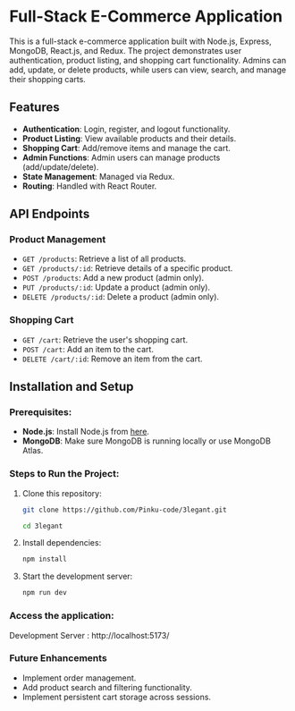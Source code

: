 # Full-Stack E-Commerce Application

This is a full-stack e-commerce application built with Node.js, Express, MongoDB, React.js, and Redux. The project demonstrates user authentication, product listing, and shopping cart functionality. Admins can add, update, or delete products, while users can view, search, and manage their shopping carts.

## Features
  
- **Authentication**: Login, register, and logout functionality.
- **Product Listing**: View available products and their details.
- **Shopping Cart**: Add/remove items and manage the cart.
- **Admin Functions**: Admin users can manage products (add/update/delete).
- **State Management**: Managed via Redux.
- **Routing**: Handled with React Router.



## API Endpoints

### Product Management
- `GET /products`: Retrieve a list of all products.
- `GET /products/:id`: Retrieve details of a specific product.
- `POST /products`: Add a new product (admin only).
- `PUT /products/:id`: Update a product (admin only).
- `DELETE /products/:id`: Delete a product (admin only).

### Shopping Cart
- `GET /cart`: Retrieve the user's shopping cart.
- `POST /cart`: Add an item to the cart.
- `DELETE /cart/:id`: Remove an item from the cart.

## Installation and Setup

### Prerequisites:
- **Node.js**: Install Node.js from [here](https://nodejs.org/).
- **MongoDB**: Make sure MongoDB is running locally or use MongoDB Atlas.

### Steps to Run the Project:
1. Clone this repository:
   ```bash
   git clone https://github.com/Pinku-code/3legant.git

   cd 3legant 
   ```

2. Install dependencies:
    ```bash
    npm install 
    ```
3. Start the development server:
    ```bash
    npm run dev
    ```


### Access the application:

Development Server :  http://localhost:5173/

### Future Enhancements
- Implement order management.
- Add product search and filtering functionality.
- Implement persistent cart storage across sessions.